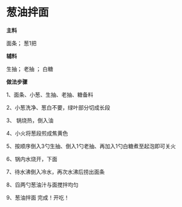 # 葱油拌面

**主料**

面条；	葱1把

**辅料**

生抽；     老抽     ；    白糖	

**做法步骤**

1、面条、小葱、生抽、老抽、糖备料 

2、小葱洗净、葱白不要，绿叶部分切成长段

3、 锅烧热，倒入油 

4、小火将葱段煎成焦黄色

5、按顺序倒入3勺生抽、倒入1勺老抽、再加入1勺白糖煮至起泡即可关火

6、锅内水烧开，下面

7、待水沸倒入冷水，再次水沸后捞出面条

8、舀两勺葱油汁与面搅拌均匀

9、葱油拌面 完成！开吃！
